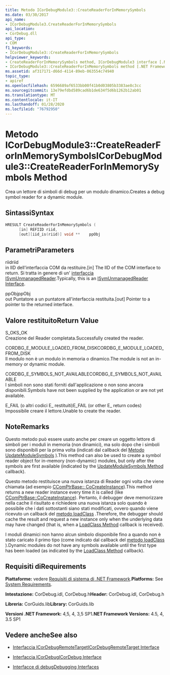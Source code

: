 ```yaml
---
title: Metodo ICorDebugModule3::CreateReaderForInMemorySymbols
ms.date: 03/30/2017
api_name:
- ICorDebugModule3.CreateReaderForInMemorySymbols
api_location:
- CorDebug.dll
api_type:
- COM
f1_keywords:
- ICorDebugModule3::CreateReaderForInMemorySymbols
helpviewer_keywords:
- CreateReaderForInMemorySymbols method, ICorDebugModule3 interface [.NET Framework debugging]
- ICorDebugModule3::CreateReaderForInMemorySymbols method [.NET Framework debugging]
ms.assetid: af317171-d66d-4114-89eb-063554c74940
topic_type:
- apiref
ms.openlocfilehash: 6596689af6533bb00f41b0d03805b3383ae8c3cc
ms.sourcegitcommit: 13e79efdbd589cad6b1de634f5d6b1262b12ab01
ms.translationtype: MT
ms.contentlocale: it-IT
ms.lasthandoff: 01/28/2020
ms.locfileid: "76792950"
---
```

# <a name="icordebugmodule3createreaderforinmemorysymbols-method"></a><span data-ttu-id="13660-102">Metodo ICorDebugModule3::CreateReaderForInMemorySymbols</span><span class="sxs-lookup"><span data-stu-id="13660-102">ICorDebugModule3::CreateReaderForInMemorySymbols Method</span></span>
<span data-ttu-id="13660-103">Crea un lettore di simboli di debug per un modulo dinamico.</span><span class="sxs-lookup"><span data-stu-id="13660-103">Creates a debug symbol reader for a dynamic module.</span></span>  
  
## <a name="syntax"></a><span data-ttu-id="13660-104">Sintassi</span><span class="sxs-lookup"><span data-stu-id="13660-104">Syntax</span></span>  
  
```cpp  
HRESULT CreateReaderForInMemorySymbols (  
      [in] REFIID riid,  
      [out][iid_is(riid)] void **    ppObj  
```  
  
## <a name="parameters"></a><span data-ttu-id="13660-105">Parametri</span><span class="sxs-lookup"><span data-stu-id="13660-105">Parameters</span></span>  
 <span data-ttu-id="13660-106">riid</span><span class="sxs-lookup"><span data-stu-id="13660-106">riid</span></span>  
 <span data-ttu-id="13660-107">in IID dell'interfaccia COM da restituire.</span><span class="sxs-lookup"><span data-stu-id="13660-107">[in] The IID of the COM interface to return.</span></span> <span data-ttu-id="13660-108">Si tratta in genere di un' [interfaccia ISymUnmanagedReader](../../../../docs/framework/unmanaged-api/diagnostics/isymunmanagedreader-interface.md).</span><span class="sxs-lookup"><span data-stu-id="13660-108">Typically, this is an [ISymUnmanagedReader Interface](../../../../docs/framework/unmanaged-api/diagnostics/isymunmanagedreader-interface.md).</span></span>  
  
 <span data-ttu-id="13660-109">ppObj</span><span class="sxs-lookup"><span data-stu-id="13660-109">ppObj</span></span>  
 <span data-ttu-id="13660-110">out Puntatore a un puntatore all'interfaccia restituita.</span><span class="sxs-lookup"><span data-stu-id="13660-110">[out] Pointer to a pointer to the returned interface.</span></span>  
  
## <a name="return-value"></a><span data-ttu-id="13660-111">Valore restituito</span><span class="sxs-lookup"><span data-stu-id="13660-111">Return Value</span></span>  
 <span data-ttu-id="13660-112">S_OK</span><span class="sxs-lookup"><span data-stu-id="13660-112">S_OK</span></span>  
 <span data-ttu-id="13660-113">Creazione del Reader completata.</span><span class="sxs-lookup"><span data-stu-id="13660-113">Successfully created the reader.</span></span>  
  
 <span data-ttu-id="13660-114">CORDBG_E_MODULE_LOADED_FROM_DISK</span><span class="sxs-lookup"><span data-stu-id="13660-114">CORDBG_E_MODULE_LOADED_FROM_DISK</span></span>  
 <span data-ttu-id="13660-115">Il modulo non è un modulo in memoria o dinamico.</span><span class="sxs-lookup"><span data-stu-id="13660-115">The module is not an in-memory or dynamic module.</span></span>  
  
 <span data-ttu-id="13660-116">CORDBG_E_SYMBOLS_NOT_AVAILABLE</span><span class="sxs-lookup"><span data-stu-id="13660-116">CORDBG_E_SYMBOLS_NOT_AVAILABLE</span></span>  
 <span data-ttu-id="13660-117">I simboli non sono stati forniti dall'applicazione o non sono ancora disponibili.</span><span class="sxs-lookup"><span data-stu-id="13660-117">Symbols have not been supplied by the application or are not yet available.</span></span>  
  
 <span data-ttu-id="13660-118">E_FAIL (o altri codici E_ restituiti)</span><span class="sxs-lookup"><span data-stu-id="13660-118">E_FAIL (or other E_ return codes)</span></span>  
 <span data-ttu-id="13660-119">Impossibile creare il lettore.</span><span class="sxs-lookup"><span data-stu-id="13660-119">Unable to create the reader.</span></span>  
  
## <a name="remarks"></a><span data-ttu-id="13660-120">Note</span><span class="sxs-lookup"><span data-stu-id="13660-120">Remarks</span></span>  
 <span data-ttu-id="13660-121">Questo metodo può essere usato anche per creare un oggetto lettore di simboli per i moduli in memoria (non dinamici), ma solo dopo che i simboli sono disponibili per la prima volta (indicati dal callback del [Metodo UpdateModuleSymbols](icordebugmanagedcallback-updatemodulesymbols-method.md) ).</span><span class="sxs-lookup"><span data-stu-id="13660-121">This method can also be used to create a symbol reader object for in-memory (non-dynamic) modules, but only after the symbols are first available (indicated by the [UpdateModuleSymbols Method](icordebugmanagedcallback-updatemodulesymbols-method.md) callback).</span></span>  
  
 <span data-ttu-id="13660-122">Questo metodo restituisce una nuova istanza di Reader ogni volta che viene chiamata (ad esempio [CComPtrBase:: CoCreateInstance](/cpp/atl/reference/ccomptrbase-class#cocreateinstance)).</span><span class="sxs-lookup"><span data-stu-id="13660-122">This method returns a new reader instance every time it is called (like [CComPtrBase::CoCreateInstance](/cpp/atl/reference/ccomptrbase-class#cocreateinstance)).</span></span> <span data-ttu-id="13660-123">Pertanto, il debugger deve memorizzare nella cache il risultato e richiedere una nuova istanza solo quando è possibile che i dati sottostanti siano stati modificati, ovvero quando viene ricevuto un callback del [metodo loadClass](icordebugmanagedcallback-loadclass-method.md) .</span><span class="sxs-lookup"><span data-stu-id="13660-123">Therefore, the debugger should cache the result and request a new instance only when the underlying data may have changed (that is, when a [LoadClass Method](icordebugmanagedcallback-loadclass-method.md) callback is received).</span></span>  
  
 <span data-ttu-id="13660-124">I moduli dinamici non hanno alcun simbolo disponibile fino a quando non è stato caricato il primo tipo (come indicato dal callback del [metodo loadClass](icordebugmanagedcallback-loadclass-method.md) ).</span><span class="sxs-lookup"><span data-stu-id="13660-124">Dynamic modules do not have any symbols available until the first type has been loaded (as indicated by the [LoadClass Method](icordebugmanagedcallback-loadclass-method.md) callback).</span></span>  
  
## <a name="requirements"></a><span data-ttu-id="13660-125">Requisiti di</span><span class="sxs-lookup"><span data-stu-id="13660-125">Requirements</span></span>  
 <span data-ttu-id="13660-126">**Piattaforme:** vedere [Requisiti di sistema di .NET Framework](../../../../docs/framework/get-started/system-requirements.md).</span><span class="sxs-lookup"><span data-stu-id="13660-126">**Platforms:** See [System Requirements](../../../../docs/framework/get-started/system-requirements.md).</span></span>  
  
 <span data-ttu-id="13660-127">**Intestazione:** CorDebug.idl, CorDebug.h</span><span class="sxs-lookup"><span data-stu-id="13660-127">**Header:** CorDebug.idl, CorDebug.h</span></span>  
  
 <span data-ttu-id="13660-128">**Libreria:** CorGuids.lib</span><span class="sxs-lookup"><span data-stu-id="13660-128">**Library:** CorGuids.lib</span></span>  
  
 <span data-ttu-id="13660-129">**Versioni .NET Framework:** 4,5, 4, 3,5 SP1</span><span class="sxs-lookup"><span data-stu-id="13660-129">**.NET Framework Versions:** 4.5, 4, 3.5 SP1</span></span>  
  
## <a name="see-also"></a><span data-ttu-id="13660-130">Vedere anche</span><span class="sxs-lookup"><span data-stu-id="13660-130">See also</span></span>

- [<span data-ttu-id="13660-131">Interfaccia ICorDebugRemoteTarget</span><span class="sxs-lookup"><span data-stu-id="13660-131">ICorDebugRemoteTarget Interface</span></span>](icordebugremotetarget-interface.md)
- [<span data-ttu-id="13660-132">Interfaccia ICorDebug</span><span class="sxs-lookup"><span data-stu-id="13660-132">ICorDebug Interface</span></span>](icordebug-interface.md)

- [<span data-ttu-id="13660-133">Interfacce di debug</span><span class="sxs-lookup"><span data-stu-id="13660-133">Debugging Interfaces</span></span>](debugging-interfaces.md)
